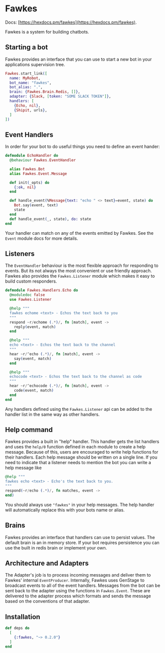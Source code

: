 # Fawkes

Docs: [https://hexdocs.pm/fawkes](https://hexdocs.pm/fawkes).

<!-- MDOC !-->

Fawkes is a system for building chatbots.

## Starting a bot

Fawkes provides an interface that you can use to start a new bot in your
applications supervision tree.

```elixir
Fawkes.start_link([
  name: MyRobot,
  bot_name: "fawkes",
  bot_alias: ".",
  brain: {Fawkes.Brain.Redis, []},
  adapter: {Slack, [token: "SOME SLACK TOKEN"]},
  handlers: [
    {Echo, nil},
    {Shipit, urls},
  ]
])
```

## Event Handlers

In order for your bot to do useful things you need to define an event hander:

```elixir
defmodule EchoHandler do
  @behaviour Fawkes.EventHandler

  alias Fawkes.Bot
  alias Fawkes.Event.Message

  def init(_opts) do
    {:ok, nil}
  end

  def handle_event(%Message{text: "echo " <> text}=event, state) do
    Bot.say(event, text)
    state
  end
  def handle_event(_, state), do: state
end
```

Your handler can match on any of the events emitted by Fawkes. See the `Event`
module docs for more details.

## Listeners

The `EventHandler` behaviour is the most flexible approach for responding to
events. But its not always the most convenient or use friendly approach. Fawkes
also provides the `Fawkes.Listener` module which makes it easy to build custom
responders.

```elixir
defmodule Fawkes.Handlers.Echo do
  @moduledoc false
  use Fawkes.Listener

  @help """
  fawkes echome <text> - Echos the text back to you
  """
  respond ~r/echome (.*)/, fn [match], event ->
    reply(event, match)
  end

  @help """
  echo <text> - Echos the text back to the channel
  """
  hear ~r/^echo (.*)/, fn [match], event ->
    say(event, match)
  end

  @help """
  echocode <text> - Echos the text back to the channel as code
  """
  hear ~r/^echocode (.*)/, fn [match], event ->
    code(event, match)
  end
end
```

Any handlers defined using the `Fawkes.Listener` api can be added to the
handler list in the same way as other handlers.

## Help command

Fawkes provides a built in "help" handler. This handler gets the list handlers
and uses the `help/0` function defined in each module to create a help message.
Because of this, users are encouraged to write help functions for their
handlers. Each help message should be written on a single line. If you need to
indicate that a listener needs to mention the bot you can write a help message like

```elixir
@help """
fawkes echo <text> - Echo's the text back to you.
"""
respond(~r/echo (.*)/, fn matches, event ->
end)
```

You should always use `"fawkes"` in your help messages. The help handler will
automatically replace this with your bots name or alias.

## Brains

Fawkes provides an interface that handlers can use to persist values. The
default brain is an in memory store. If your bot requires persistence you can
use the built in redis brain or implement your own.

## Architecture and Adapters

The Adapter's job is to process incoming messages and deliver them to Fawkes'
internal `EventProducer`. Internally, Fawkes uses GenStage to broadcast events
to all of the event handlers. Messages from the bot can be sent back to the adapter
using the functions in `Fawkes.Event`. These are delivered to the adapter process
which formats and sends the message based on the conventions of that adapter.

<!-- MDOC !-->

## Installation

```elixir
def deps do
  [
    {:fawkes, "~> 0.2.0"}
  ]
end
```

